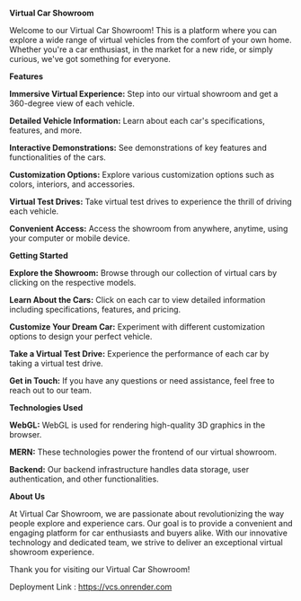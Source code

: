 **Virtual Car Showroom**

Welcome to our Virtual Car Showroom! This is a platform where you can explore a wide range of virtual vehicles from the comfort of your own home. Whether you're a car enthusiast, in the market for a new ride, or simply curious, we've got something for everyone.

**Features**

**Immersive Virtual Experience:** Step into our virtual showroom and get a 360-degree view of each vehicle.

**Detailed Vehicle Information:** Learn about each car's specifications, features, and more.

**Interactive Demonstrations:** See demonstrations of key features and functionalities of the cars.

**Customization Options:** Explore various customization options such as colors, interiors, and accessories.

**Virtual Test Drives:** Take virtual test drives to experience the thrill of driving each vehicle.

**Convenient Access:** Access the showroom from anywhere, anytime, using your computer or mobile device.


**Getting Started**

**Explore the Showroom:** Browse through our collection of virtual cars by clicking on the respective models.

**Learn About the Cars:** Click on each car to view detailed information including specifications, features, and pricing.

**Customize Your Dream Car:** Experiment with different customization options to design your perfect vehicle.

**Take a Virtual Test Drive:** Experience the performance of each car by taking a virtual test drive.

**Get in Touch:** If you have any questions or need assistance, feel free to reach out to our team.

**Technologies Used**

**WebGL:** WebGL is used for rendering high-quality 3D graphics in the browser.

**MERN:** These technologies power the frontend of our virtual showroom.

**Backend:** Our backend infrastructure handles data storage, user authentication, and other functionalities.

**About Us**

At Virtual Car Showroom, we are passionate about revolutionizing the way people explore and experience cars. Our goal is to provide a convenient and engaging platform for car enthusiasts and buyers alike. With our innovative technology and dedicated team, we strive to deliver an exceptional virtual showroom experience.


Thank you for visiting our Virtual Car Showroom!

Deployment Link : https://vcs.onrender.com
